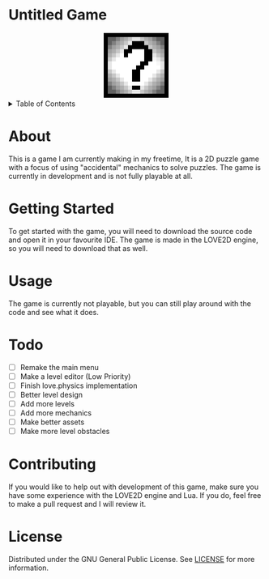 # Untitled Game
<html>
    <!--resize the image-->
    <center>
    <img width="128" alt="Logo" src="readme/ico-large.png">
    </center>
</html>

<details>
    <summary>Table of Contents</summary>
    <ol>
        <li><a href="#about">About</a></li>
        <li><a href="#getting-started">Getting Started</a></li>
        <li><a href="#usage">Usage</a></li>
        <li><a href ="#todo">Todo</a></li>
        <li><a href="#contributing">Contributing</a></li>
        <li><a href="#license">License</a></li>
    </ol>
</details>

# About
This is a game I am currently making in my freetime, It is a 2D puzzle game with a focus of using "accidental" mechanics to solve puzzles. The game is currently in development and is not fully playable at all.

# Getting Started
To get started with the game, you will need to download the source code and open it in your favourite IDE. The game is made in the LOVE2D engine, so you will need to download that as well.

# Usage
The game is currently not playable, but you can still play around with the code and see what it does.

# Todo
- [ ] Remake the main menu
- [ ] Make a level editor (Low Priority)
- [ ] Finish love.physics implementation
- [ ] Better level design
- [ ] Add more levels
- [ ] Add more mechanics
- [ ] Make better assets
- [ ] Make more level obstacles

# Contributing
If you would like to help out with development of this game, make sure you have some experience with the LOVE2D engine and Lua. If you do, feel free to make a pull request and I will review it.

# License
Distributed under the GNU General Public License. See [LICENSE](LICENSE) for more information.
